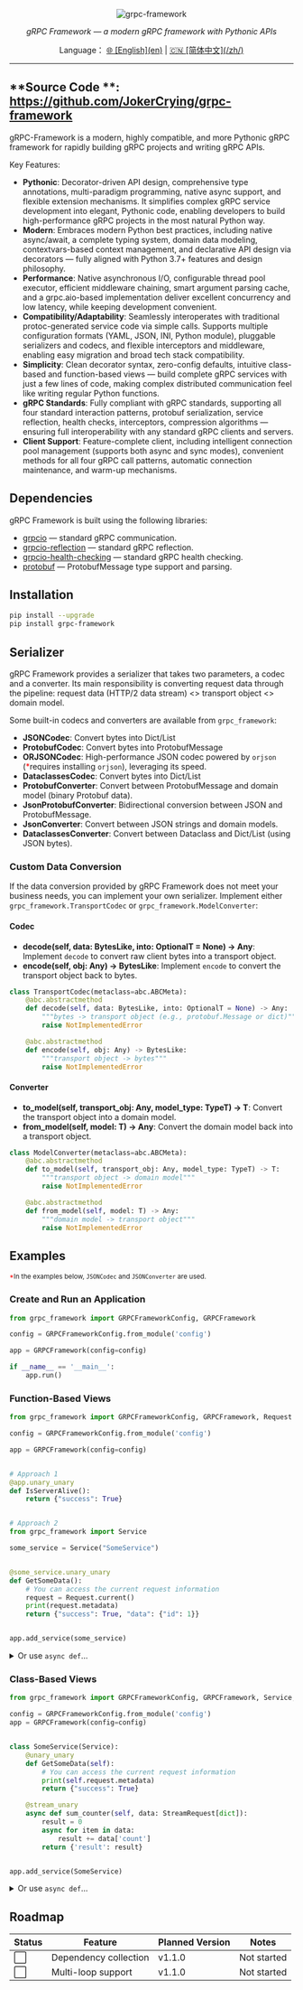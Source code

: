 <p align="center">
  <img src="./docs/logo.png" alt="grpc-framework">
</p>
<p align="center">
    <em>gRPC Framework — a modern gRPC framework with Pythonic APIs</em>
</p>

<p align="center">
Language：
<a href="./README.md" target="_self">🌐 [English](en)</a> | <a href="./docs/README.CN.md" target="_self">🇨🇳 [简体中文](/zh/)</a> 
</p>

---
**Source Code
**: <a href="https://github.com/JokerCrying/grpc-framework" target="_blank">https://github.com/JokerCrying/grpc-framework</a>
---

gRPC-Framework is a modern, highly compatible, and more Pythonic gRPC framework for rapidly building gRPC projects and
writing gRPC APIs.

Key Features:

* **Pythonic**: Decorator-driven API design, comprehensive type annotations, multi-paradigm programming, native async
  support, and flexible extension mechanisms. It simplifies complex gRPC service development into elegant, Pythonic
  code, enabling developers to build high-performance gRPC projects in the most natural Python way.
* **Modern**: Embraces modern Python best practices, including native async/await, a complete typing system, domain data
  modeling, contextvars-based context management, and declarative API design via decorators — fully aligned with Python
  3.7+ features and design philosophy.
* **Performance**: Native asynchronous I/O, configurable thread pool executor, efficient middleware chaining, smart
  argument parsing cache, and a grpc.aio-based implementation deliver excellent concurrency and low latency, while
  keeping development convenient.
* **Compatibility/Adaptability**: Seamlessly interoperates with traditional protoc-generated service code via simple
  calls. Supports multiple configuration formats (YAML, JSON, INI, Python module), pluggable serializers and codecs, and
  flexible interceptors and middleware, enabling easy migration and broad tech stack compatibility.
* **Simplicity**: Clean decorator syntax, zero-config defaults, intuitive class-based and function-based views — build
  complete gRPC services with just a few lines of code, making complex distributed communication feel like writing
  regular Python functions.
* **gRPC Standards**: Fully compliant with gRPC standards, supporting all four standard interaction patterns, protobuf
  serialization, service reflection, health checks, interceptors, compression algorithms — ensuring full
  interoperability with any standard gRPC clients and servers.
* **Client Support**: Feature-complete client, including intelligent connection pool management (supports both async and
  sync modes), convenient methods for all four gRPC call patterns, automatic connection maintenance, and warm-up
  mechanisms.

## Dependencies

gRPC Framework is built using the following libraries:

* <a href="https://pypi.org/project/grpcio/" class="external-link" target="_blank">grpcio</a> — standard gRPC
  communication.
* <a href="https://pypi.org/project/grpcio-reflection/" class="external-link" target="_blank">grpcio-reflection</a> —
  standard gRPC reflection.
* <a href="https://pypi.org/project/grpcio-health-checking/" class="external-link" target="_blank">
  grpcio-health-checking</a> — standard gRPC health checking.
* <a href="https://pypi.org/project/protobuf/" class="external-link" target="_blank">protobuf</a> — ProtobufMessage type
  support and parsing.

## Installation

```bash
pip install --upgrade
pip install grpc-framework
```

## Serializer

gRPC Framework provides a serializer that takes two parameters, a codec and a converter. Its main responsibility is
converting request data through the pipeline: request data (HTTP/2 data stream) <> transport object <> domain model.

Some built-in codecs and converters are available from `grpc_framework`:

* **JSONCodec**: Convert bytes into Dict/List
* **ProtobufCodec**: Convert bytes into ProtobufMessage
* **ORJSONCodec**: High-performance JSON codec powered by `orjson` (<span style="color: red;">*</span>requires
  installing `orjson`), leveraging its speed.
* **DataclassesCodec**: Convert bytes into Dict/List
* **ProtobufConverter**: Convert between ProtobufMessage and domain model (binary Protobuf data).
* **JsonProtobufConverter**: Bidirectional conversion between JSON and ProtobufMessage.
* **JsonConverter**: Convert between JSON strings and domain models.
* **DataclassesConverter**: Convert between Dataclass and Dict/List (using JSON bytes).

### Custom Data Conversion

If the data conversion provided by gRPC Framework does not meet your business needs, you can implement your own
serializer.
Implement either `grpc_framework.TransportCodec` or `grpc_framework.ModelConverter`:

#### Codec

* **decode(self, data: BytesLike, into: OptionalT = None) -> Any**: Implement `decode` to convert raw client bytes into
  a transport object.
* **encode(self, obj: Any) -> BytesLike**: Implement `encode` to convert the transport object back to bytes.

```python
class TransportCodec(metaclass=abc.ABCMeta):
    @abc.abstractmethod
    def decode(self, data: BytesLike, into: OptionalT = None) -> Any:
        """bytes -> transport object (e.g., protobuf.Message or dict)"""
        raise NotImplementedError

    @abc.abstractmethod
    def encode(self, obj: Any) -> BytesLike:
        """transport object -> bytes"""
        raise NotImplementedError
```

#### Converter

* **to_model(self, transport_obj: Any, model_type: TypeT) -> T**: Convert the transport object into a domain model.
* **from_model(self, model: T) -> Any**: Convert the domain model back into a transport object.

```python
class ModelConverter(metaclass=abc.ABCMeta):
    @abc.abstractmethod
    def to_model(self, transport_obj: Any, model_type: TypeT) -> T:
        """transport object -> domain model"""
        raise NotImplementedError

    @abc.abstractmethod
    def from_model(self, model: T) -> Any:
        """domain model -> transport object"""
        raise NotImplementedError
```

## Examples

<small><span style="color: red;">*</span>In the examples below, `JSONCodec` and `JSONConverter` are used.</small>

### Create and Run an Application

```python
from grpc_framework import GRPCFrameworkConfig, GRPCFramework

config = GRPCFrameworkConfig.from_module('config')

app = GRPCFramework(config=config)

if __name__ == '__main__':
    app.run()
```

### Function-Based Views

```python
from grpc_framework import GRPCFrameworkConfig, GRPCFramework, Request

config = GRPCFrameworkConfig.from_module('config')

app = GRPCFramework(config=config)


# Approach 1
@app.unary_unary
def IsServerAlive():
    return {"success": True}


# Approach 2
from grpc_framework import Service

some_service = Service("SomeService")


@some_service.unary_unary
def GetSomeData():
    # You can access the current request information
    request = Request.current()
    print(request.metadata)
    return {"success": True, "data": {"id": 1}}


app.add_service(some_service)
```

<details markdown="1">
<summary>Or use <code>async def</code>...</summary>

```python
from grpc_framework import GRPCFrameworkConfig, GRPCFramework, Request

config = GRPCFrameworkConfig.from_module('config')
app = GRPCFramework(config=config)


# Approach 1
@app.unary_unary
async def IsServerAlive():
    return {"success": True}


# Approach 2
from grpc_framework import Service

some_service = Service("SomeService")


@some_service.unary_unary
async def GetSomeData():
    # You can access the current request information
    request = Request.current()
    print(request.metadata)
    return {"success": True, "data": {"id": 1}}


app.add_service(some_service)
```

</details>

### Class-Based Views

```python
from grpc_framework import GRPCFrameworkConfig, GRPCFramework, Service, unary_unary, stream_unary, StreamRequest

config = GRPCFrameworkConfig.from_module('config')
app = GRPCFramework(config=config)


class SomeService(Service):
    @unary_unary
    def GetSomeData(self):
        # You can access the current request information
        print(self.request.metadata)
        return {"success": True}

    @stream_unary
    async def sum_counter(self, data: StreamRequest[dict]):
        result = 0
        async for item in data:
            result += data['count']
        return {'result': result}


app.add_service(SomeService)
```

<details markdown="1">
<summary>Or use <code>async def</code>...</summary>

```python
from grpc_framework import GRPCFrameworkConfig, GRPCFramework, Service, unary_unary, stream_unary, StreamRequest

config = GRPCFrameworkConfig.from_module('config')
app = GRPCFramework(config=config)


class SomeService(Service):
    @unary_unary
    async def GetSomeData(self):
        # You can access the current request information
        print(self.request.metadata)
        return {"success": True}

    @stream_unary
    async def sum_counter(self, data: StreamRequest[dict]):
        result = 0
        async for item in data:
            result += data['count']
        return {'result': result}


app.add_service(SomeService)
```

</details>

## Roadmap

| Status | Feature               | Planned Version | Notes       |
|--------|-----------------------|-----------------|-------------|
| ⬜      | Dependency collection | v1.1.0          | Not started |
| ⬜      | Multi-loop support    | v1.1.0          | Not started |